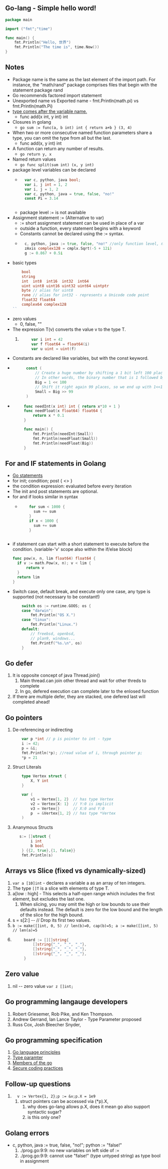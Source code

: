 ## Go-lang - Simple hello word!

```go
package main

import ("fmt";"time")

func main() {
	fmt.Println("Hello, 世界")
    fmt.Println("The time is", time.Now())
}
```

## Notes

* Package name is the same as the last element of the import path. For instance, the "math/rand" package comprises files that begin with the statement package rand
* Go recommends factored import statement
* Unexported name vs Exported name - fmt.Println(math.pi) vs fmt.Println(math.Pi)
* [type comes after the variable name.](https://blog.golang.org/gos-declaration-syntax)
    * func add(x int, y int) int
* Closures in golang
     * ```go sum := func(a, b int) int { return a+b } (3, 4) ```
* When two or more consecutive named function parameters share a type, you can omit the type from all but the last.
    * func add(x, y int) int
* A function can return any number of results.
    * ```go return y, x```
* Named return values 
    * ```go func split(sum int) (x, y int) ```
* package level variables can be declared
    * ```go 
        var c, python, java bool; 
        var i, j int = 1, 2
        var i, j = 1, 2
        var c, python, java = true, false, "no!"
        const Pi = 3.14
      ```
      ```
    * package level := is not available
* Assignment statement := (Alternative to var)
    * := short assignment statement can be used in place of a var
    * outside a function, every statement begins with a keyword
    * Constants cannot be declared using the := syntax. 
    * ```go 
        c, python, java := true, false, "no!" //only function level, not at package levelz      
        zAxis complex128 = cmplx.Sqrt(-5 + 12i)
        g := 0.867 + 0.5i
      ```
* basic types
    ```go
        bool
        string
        int  int8  int16  int32  int64
        uint uint8 uint16 uint32 uint64 uintptr
        byte // alias for uint8
        rune // alias for int32 - represents a Unicode code point
        float32 float64
        complex64 complex128    
    ``
* zero values
    * 0, false, ""
* The expression T(v) converts the value v to the type T. 
    1. ```go
            var i int = 42
            var f float64 = float64(i)
            var u uint = uint(f)
        ```
* Constants are declared like variables, but with the const keyword. 
* ```go
        const (
            // Create a huge number by shifting a 1 bit left 100 places.
            // In other words, the binary number that is 1 followed by 100 zeroes.
            Big = 1 << 100
            // Shift it right again 99 places, so we end up with 1<<1, or 2.
            Small = Big >> 99
        )
    ```
*  ```go
        func needInt(x int) int { return x*10 + 1 }
        func needFloat(x float64) float64 {
            return x * 0.1
        }

        func main() {
            fmt.Println(needInt(Small))
            fmt.Println(needFloat(Small))
            fmt.Println(needFloat(Big))
        }
    ```

## For and IF statements in Golang 
* [Go statements](https://go.dev/ref/spec#For_statements)
* for init; condition; post { <<block>> }
* the condition expression: evaluated before every iteration
* The init and post statements are optional.
* for and if looks similar in syntax
  * ```go
        for sum < 1000 {
          sum += sum
        }
        if x < 1000 {
          sum += sum
        }    
  ```
* if statement can start with a short statement to execute before the condition. (variable-'v' scope also within the if/else block)
  ```go
  func pow(x, n, lim float64) float64 {
	if v := math.Pow(x, n); v < lim {
		return v
	}
	return lim
  }
  ```
* Switch case, default break, and execute only one case, any type is supported (not necessary to be constant!)
    ```go
        switch os := runtime.GOOS; os {
        case "darwin":
            fmt.Println("OS X.")
        case "linux":
            fmt.Println("Linux.")
        default:
            // freebsd, openbsd,
            // plan9, windows...
            fmt.Printf("%s.\n", os)
        }
    ```

## Go defer

1. It is opposite concept of java Thread.join()
    1. Main thread.can join other thread and wait for other threds to complete
    1. In go, defered execution can complete later to the enlosed function
1. If there are multiple defer, they are stacked, one defered last will completed ahead!

## Go pointers

1. De-referencing or indirecting
    ```go
        var p *int // p is pointer to int - type
        i := 42;
        p = &i;
        fmt.Println(*p); //read value of i, through pointer p;
        *p = 21
    ```
1. Struct Literals
    ```go
        type Vertex struct {
            X, Y int
        }

        var (
            v1 = Vertex{1, 2}  // has type Vertex
            v2 = Vertex{X: 1}  // Y:0 is implicit
            v3 = Vertex{}      // X:0 and Y:0
            p  = &Vertex{1, 2} // has type *Vertex
        )    
    ```
1. Ananymous Structs
    ```go
       s:= []struct {
            i int
            b bool
        } {{2, true},{1, false}}
        fmt.Println(s)
    ```

## Arrays vs Slice (fixed vs dynamically-sized)

1. ```var a [10]int``` - declares a variable a as an array of ten integers.
1. The type ```[]T``` is a slice with elements of type T.
1. a[low : high] - This selects a half-open range which includes the first element, but excludes the last one.
    1. When slicing, you may omit the high or low bounds to use their defaults instead. The default is zero for the low bound and the length of the slice for the high bound.
1. s = s[2:] -- // Drop its first two values.
1. ```b := make([]int, 0, 5) // len(b)=0, cap(b)=5; a := make([]int, 5)  // len(a)=5```
1. ```go
        board := [][]string{
            []string{"_", "_", "_"},
            []string{"_", "_", "_"},
            []string{"_", "_", "_"},
        }
    ```
	
## Zero value

1. nil -- zero value ```var z []int;```


## Go programming langauge developers

1. Robert Griesemer, Rob Pike, and Ken Thompson.
1. Andrew Gerrand, Ian Lance Taylor - Type Parameter proposed
1. Russ Cox, Josh Bleecher Snyder, 

## Go programming specification
1. [Go language principles](https://talks.golang.org/2015/simplicity-is-complicated.slide#1)
1. [Type paramter](https://go.googlesource.com/proposal/+/refs/heads/master/design/43651-type-parameters.md)
1. [Members of the go](https://github.com/orgs/golang/people)
1. [Secure coding practices](https://github.com/OWASP/Go-SCP/blob/master/dist/go-webapp-scp.pdf)

## Follow-up questions

1. ```	v := Vertex{1, 2};p := &v;p.X = 1e9```
    1. struct pointers can be accessed via (*p).X, 
        1. why does go-lang allows p.X, does it mean go also support syntactic sugar? 
        1. is this only one?


## Golang errors

* 	c, python, java := true, false, "no!"; python := "false!"
    1. ./prog.go:9:9: no new variables on left side of :=
    1. ./prog.go:9:9: cannot use "false!" (type untyped string) as type bool in assignment